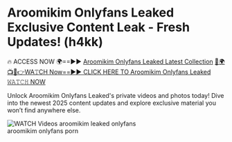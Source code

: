 # Aroomikim Onlyfans Leaked Exclusive Content Leak - Fresh Updates! (h4kk)

🔥 ACCESS NOW 🌍==►► <a href="https://tinyurl.com/3fjeunct" rel="nofollow">Aroomikim Onlyfans Leaked Latest Collection</a></h3>
[🔴🌍📺📱👉WA𝚃CH Now==►► CLICK HERE TO Aroomikim Onlyfans Leaked 𝚆𝙰𝚃𝙲𝙷 NOW](https://tinyurl.com/3fjeunct)

Unlock Aroomikim Onlyfans Leaked's private videos and photos today! Dive into the newest 2025 content updates and explore exclusive material you won’t find anywhere else.


<a href="https://tinyurl.com/3fjeunct" rel="nofollow" data-target="animated-image.originalLink"><img src="https://camo.githubusercontent.com/8a4f000d20f83aca3bf7ec5f350d767afa0574a8a352519fd8cfa583a6f93a33/68747470733a2f2f692e696d6775722e636f6d2f644a486b345a712e676966" alt="WATCH Videos" data-canonical-src="https://i.imgur.com/dJHk4Zq.gif" style="max-width: 100%; display: inline-block;" data-target="animated-image.originalImage"></a>
aroomikim leaked onlyfans<br>
aroomikim onlyfans porn
